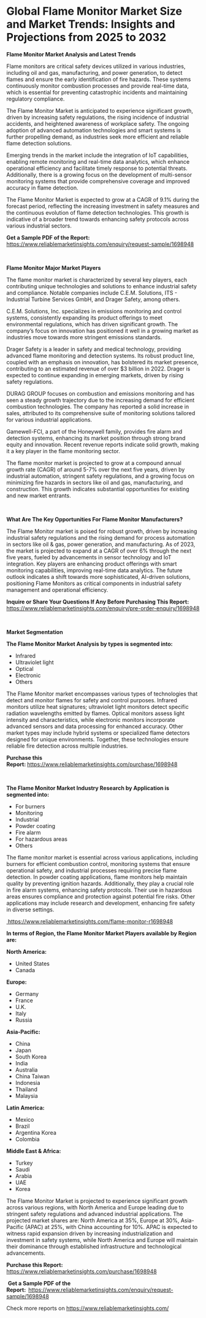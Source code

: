 <p><h1>Global Flame Monitor Market Size and Market Trends: Insights and Projections from 2025 to 2032</h1></p><p><strong>Flame Monitor Market Analysis and Latest Trends</strong></p>
<p><p>Flame monitors are critical safety devices utilized in various industries, including oil and gas, manufacturing, and power generation, to detect flames and ensure the early identification of fire hazards. These systems continuously monitor combustion processes and provide real-time data, which is essential for preventing catastrophic incidents and maintaining regulatory compliance.</p><p>The Flame Monitor Market is anticipated to experience significant growth, driven by increasing safety regulations, the rising incidence of industrial accidents, and heightened awareness of workplace safety. The ongoing adoption of advanced automation technologies and smart systems is further propelling demand, as industries seek more efficient and reliable flame detection solutions. </p><p>Emerging trends in the market include the integration of IoT capabilities, enabling remote monitoring and real-time data analytics, which enhance operational efficiency and facilitate timely response to potential threats. Additionally, there is a growing focus on the development of multi-sensor monitoring systems that provide comprehensive coverage and improved accuracy in flame detection.</p><p>The Flame Monitor Market is expected to grow at a CAGR of 9.1% during the forecast period, reflecting the increasing investment in safety measures and the continuous evolution of flame detection technologies. This growth is indicative of a broader trend towards enhancing safety protocols across various industrial sectors.</p></p>
<p><strong>Get a Sample PDF of the Report:&nbsp;</strong> <a href="https://www.reliablemarketinsights.com/enquiry/request-sample/1698948?utm_campaign=3183&utm_medium=2&utm_source=Github&utm_content=ia&utm_term=27032025&utm_id=flame-monitor">https://www.reliablemarketinsights.com/enquiry/request-sample/1698948</a></p>
<p>&nbsp;</p>
<p><strong>Flame Monitor Major Market Players</strong></p>
<p><p>The flame monitor market is characterized by several key players, each contributing unique technologies and solutions to enhance industrial safety and compliance. Notable companies include C.E.M. Solutions, ITS - Industrial Turbine Services GmbH, and Drager Safety, among others.</p><p>C.E.M. Solutions, Inc. specializes in emissions monitoring and control systems, consistently expanding its product offerings to meet environmental regulations, which has driven significant growth. The company’s focus on innovation has positioned it well in a growing market as industries move towards more stringent emissions standards.</p><p>Drager Safety is a leader in safety and medical technology, providing advanced flame monitoring and detection systems. Its robust product line, coupled with an emphasis on innovation, has bolstered its market presence, contributing to an estimated revenue of over $3 billion in 2022. Drager is expected to continue expanding in emerging markets, driven by rising safety regulations.</p><p>DURAG GROUP focuses on combustion and emissions monitoring and has seen a steady growth trajectory due to the increasing demand for efficient combustion technologies. The company has reported a solid increase in sales, attributed to its comprehensive suite of monitoring solutions tailored for various industrial applications.</p><p>Gamewell-FCI, a part of the Honeywell family, provides fire alarm and detection systems, enhancing its market position through strong brand equity and innovation. Recent revenue reports indicate solid growth, making it a key player in the flame monitoring sector.</p><p>The flame monitor market is projected to grow at a compound annual growth rate (CAGR) of around 5-7% over the next five years, driven by industrial automation, stringent safety regulations, and a growing focus on minimizing fire hazards in sectors like oil and gas, manufacturing, and construction. This growth indicates substantial opportunities for existing and new market entrants.</p></p>
<p>&nbsp;</p>
<p><strong>What Are The Key Opportunities For Flame Monitor Manufacturers?</strong></p>
<p><p>The Flame Monitor market is poised for robust growth, driven by increasing industrial safety regulations and the rising demand for process automation in sectors like oil & gas, power generation, and manufacturing. As of 2023, the market is projected to expand at a CAGR of over 6% through the next five years, fueled by advancements in sensor technology and IoT integration. Key players are enhancing product offerings with smart monitoring capabilities, improving real-time data analytics. The future outlook indicates a shift towards more sophisticated, AI-driven solutions, positioning Flame Monitors as critical components in industrial safety management and operational efficiency.</p></p>
<p><strong>Inquire or Share Your Questions If Any Before Purchasing This Report:</strong> <a href="https://www.reliablemarketinsights.com/enquiry/pre-order-enquiry/1698948?utm_campaign=3183&utm_medium=2&utm_source=Github&utm_content=ia&utm_term=27032025&utm_id=flame-monitor">https://www.reliablemarketinsights.com/enquiry/pre-order-enquiry/1698948</a></p>
<p>&nbsp;</p>
<p><strong>Market Segmentation</strong></p>
<p><strong>The Flame Monitor Market Analysis by types is segmented into:</strong></p>
<p><ul><li>Infrared</li><li>Ultraviolet light</li><li>Optical</li><li>Electronic</li><li>Others</li></ul></p>
<p><p>The Flame Monitor market encompasses various types of technologies that detect and monitor flames for safety and control purposes. Infrared monitors utilize heat signatures; ultraviolet light monitors detect specific radiation wavelengths emitted by flames. Optical monitors assess light intensity and characteristics, while electronic monitors incorporate advanced sensors and data processing for enhanced accuracy. Other market types may include hybrid systems or specialized flame detectors designed for unique environments. Together, these technologies ensure reliable fire detection across multiple industries.</p></p>
<p><strong>Purchase this Report:&nbsp;</strong><a href="https://www.reliablemarketinsights.com/purchase/1698948?utm_campaign=3183&utm_medium=2&utm_source=Github&utm_content=ia&utm_term=27032025&utm_id=flame-monitor">https://www.reliablemarketinsights.com/purchase/1698948</a></p>
<p>&nbsp;</p>
<p><strong>The Flame Monitor Market Industry Research by Application is segmented into:</strong></p>
<p><ul><li>For burners</li><li>Monitoring</li><li>Industrial</li><li>Powder coating</li><li>Fire alarm</li><li>For hazardous areas</li><li>Others</li></ul></p>
<p><p>The flame monitor market is essential across various applications, including burners for efficient combustion control, monitoring systems that ensure operational safety, and industrial processes requiring precise flame detection. In powder coating applications, flame monitors help maintain quality by preventing ignition hazards. Additionally, they play a crucial role in fire alarm systems, enhancing safety protocols. Their use in hazardous areas ensures compliance and protection against potential fire risks. Other applications may include research and development, enhancing fire safety in diverse settings.</p></p>
<p><a href="https://www.reliablemarketinsights.com/flame-monitor-r1698948?utm_campaign=3183&utm_medium=2&utm_source=Github&utm_content=ia&utm_term=27032025&utm_id=flame-monitor">&nbsp;https://www.reliablemarketinsights.com/flame-monitor-r1698948</a></p>
<p><strong>In terms of Region, the Flame Monitor Market Players available by Region are:</strong></p>
<p>
    <p> <strong> North America: </strong>
        <ul>
            <li>United States</li>
            <li>Canada</li>
        </ul>
        </p> 
    <p> <strong> Europe: </strong>
        <ul>
            <li>Germany</li>
            <li>France</li>
            <li>U.K.</li>
            <li>Italy</li>
            <li>Russia</li>
        </ul>
        </p> 
    <p> <strong> Asia-Pacific: </strong>
        <ul>
            <li>China</li>
            <li>Japan</li>
            <li>South Korea</li>
            <li>India</li>
            <li>Australia</li>
            <li>China Taiwan</li>
            <li>Indonesia</li>
            <li>Thailand</li>
            <li>Malaysia</li>
        </ul>
        </p> 
    <p> <strong> Latin America: </strong>
        <ul>
            <li>Mexico</li>
            <li>Brazil</li>
            <li>Argentina Korea</li>
            <li>Colombia</li>
        </ul>
        </p> 
    <p> <strong> Middle East & Africa: </strong>
        <ul>
            <li>Turkey</li>
            <li>Saudi</li>
            <li>Arabia</li>
            <li>UAE</li>
            <li>Korea</li>
        </ul>
    </p>
    </p>
<p><p>The Flame Monitor Market is projected to experience significant growth across various regions, with North America and Europe leading due to stringent safety regulations and advanced industrial applications. The projected market shares are: North America at 35%, Europe at 30%, Asia-Pacific (APAC) at 25%, with China accounting for 10%. APAC is expected to witness rapid expansion driven by increasing industrialization and investment in safety systems, while North America and Europe will maintain their dominance through established infrastructure and technological advancements.</p></p>
<p><strong>Purchase this Report: </strong><a href="https://www.reliablemarketinsights.com/purchase/1698948?utm_campaign=3183&utm_medium=2&utm_source=Github&utm_content=ia&utm_term=27032025&utm_id=flame-monitor">https://www.reliablemarketinsights.com/purchase/1698948</a></p>
<p>&nbsp;<strong>Get a Sample PDF of the Report:&nbsp;&nbsp;</strong><a href="https://www.reliablemarketinsights.com/enquiry/request-sample/1698948?utm_campaign=3183&utm_medium=2&utm_source=Github&utm_content=ia&utm_term=27032025&utm_id=flame-monitor">https://www.reliablemarketinsights.com/enquiry/request-sample/1698948</a></p>
<p><strong></strong></p>
<p>Check more reports on <a href="https://www.reliablemarketinsights.com/?utm_campaign=3183&utm_medium=2&utm_source=Github&utm_content=ia&utm_term=27032025&utm_id=flame-monitor">https://www.reliablemarketinsights.com/</a></p>